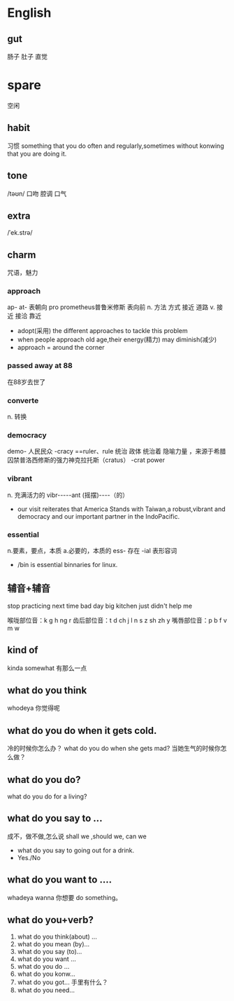 # English

## gut
肠子 肚子 直觉

# spare
空闲

## habit
习惯
something that you do often and regularly,sometimes without konwing that you are doing it.

## tone
/təʊn/
口吻 腔调 口气

## extra
/ˈek.strə/ 

## charm
咒语，魅力

### approach 
ap- at- 表朝向
pro prometheus普鲁米修斯    表向前
n. 方法 方式 接近 道路
v. 接近 接洽 靠近

* adopt(采用) the different approaches to tackle this problem
* when people approach old age,their energy(精力) may diminish(减少)
* approach = around the corner

### passed away at 88
在88岁去世了

### converte
n. 转换

### democracy 
demo- 人民民众
-cracy ==ruler、rule 统治 政体 统治着 隐喻力量 ，来源于希腊 囚禁普洛西修斯的强力神克拉托斯（cratus）
-crat power

### vibrant 
n. 充满活力的
vibr-----ant
(摇摆)----（的）
* our visit reiterates that America Stands with Taiwan,a robust,vibrant and democracy and  our important partner in the IndoPacific.

### essential
n.要素，要点，本质
a.必要的，本质的
ess- 存在
-ial 表形容词
* /bin is essential binnaries for linux. 


## 辅音+辅音

stop practicing
next time
bad day
big kitchen
just didn't 
help me

喉咙部位音：k g h ng r
齿后部位音：t d ch j l n s z sh zh y
嘴唇部位音：p b f v m w

## kind of
kinda
somewhat
有那么一点

## what do you think
whodeya 
你觉得呢

## what do you do when it gets cold.
冷的时候你怎么办？
what do you do when she gets mad?
当她生气的时候你怎么做？

## what do you do?
what do you do for  a living?

## what do you say to ...
成不，做不做,怎么说
shall we ,should we, can we
- what do you say to going out for a drink.
- Yes./No

## what do you want to ....
whadeya wanna 
你想要 do something。


## what do you+verb?
1. what do you think(about) ...
2. what do you mean (by)... 
3. what do you say (to)...
4. what do you want ...
5. what do you do ...
6. what do you konw...
7. what do you got... 手里有什么？
8. what do you need...

